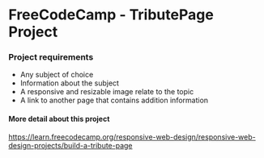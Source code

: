 # FreeCodeCamp - TributePage Project

### Project requirements 
- Any subject of choice
- Information about the subject
- A responsive and resizable image relate to the topic
- A link to another page that contains addition information

#### More detail about this project
https://learn.freecodecamp.org/responsive-web-design/responsive-web-design-projects/build-a-tribute-page
